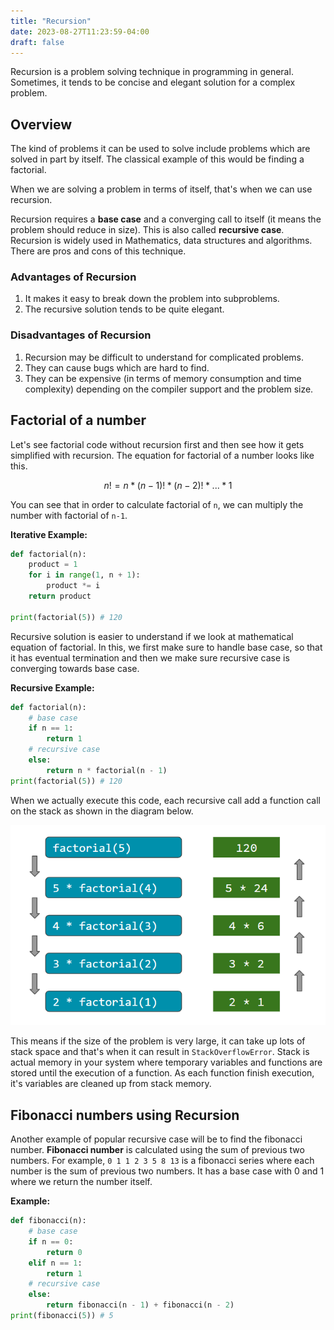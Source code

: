 ```yaml
---
title: "Recursion"
date: 2023-08-27T11:23:59-04:00
draft: false
---
```


Recursion is a problem solving technique in programming in general. Sometimes, it tends to be concise and elegant solution for a complex problem.
<!--more-->

## Overview 
The kind of problems it can be used to solve include problems which are solved in part by itself. The classical example of this would be finding a factorial.

When we are solving a problem in terms of itself, that's when we can use recursion.

Recursion requires a **base case** and a converging call to itself (it means the problem should reduce in size). This is also called **recursive case**. Recursion is widely used in Mathematics, data structures and algorithms. There are pros and cons of this technique.

### Advantages of Recursion

1. It makes it easy to break down the problem into subproblems.
2. The recursive solution tends to be quite elegant.

### Disadvantages of Recursion

1. Recursion may be difficult to understand for complicated problems.
2. They can cause bugs which are hard to find.
3. They can be expensive (in terms of memory consumption and time complexity) depending on the compiler support and the problem size.

## Factorial of a number

Let's see factorial code without recursion first and then see how it gets simplified with recursion. The equation for factorial of a number looks like this.

$$ n! = n * (n - 1)! * (n - 2)! * ... * 1 $$

You can see that in order to calculate factorial of `n`, we can multiply the number with factorial of `n-1`.

**Iterative Example:**

```python
def factorial(n):
    product = 1
    for i in range(1, n + 1):
        product *= i
    return product

print(factorial(5)) # 120
```

Recursive solution is easier to understand if we look at mathematical equation of factorial. In this, we first make sure to handle base case, so that it has eventual termination and then we make sure recursive case is converging towards base case.

**Recursive Example:**

```python
def factorial(n):
    # base case
    if n == 1:
        return 1
    # recursive case
    else:
        return n * factorial(n - 1)
print(factorial(5)) # 120
```

When we actually execute this code, each recursive call add a function call on the stack as shown in the diagram below.

![Recursion Function Execution](./recursion.PNG "Recursive Function call Example")

This means if the size of the problem is very large, it can take up lots of stack space and that's when it can result in `StackOverflowError`. Stack is actual memory in your system where temporary variables and functions are stored until the execution of a function. As each function finish execution, it's variables are cleaned up from stack memory.

## Fibonacci numbers using Recursion

Another example of popular recursive case will be to find the fibonacci number. **Fibonacci number** is calculated using the sum of previous two numbers. For example, `0 1 1 2 3 5 8 13` is a fibonacci series where each number is the sum of previous two numbers. It has a base case with 0 and 1 where we return the number itself.

**Example:**

```python
def fibonacci(n):
    # base case
    if n == 0:
        return 0
    elif n == 1:
        return 1
    # recursive case
    else:
        return fibonacci(n - 1) + fibonacci(n - 2)
print(fibonacci(5)) # 5
```